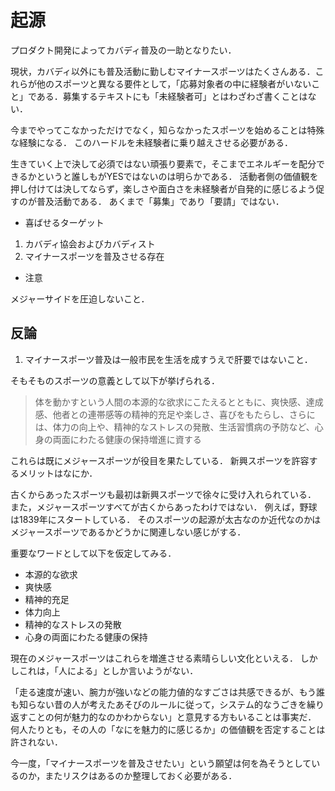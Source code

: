 
<!--
- ?給与管理
- ?勤怠管理
- ?本社設備
- ?営業スタイル
- ?経理部門
- ?ピラミッド体制とアメーバ体制とフラット体制
- ?ミッションユニット
- ?ルーティンワークとプロジェクトワーク
- ?根本視点
-->

# 起源

プロダクト開発によってカバディ普及の一助となりたい．

現状，カバディ以外にも普及活動に勤しむマイナースポーツはたくさんある．これらが他のスポーツと異なる要件として，「応募対象者の中に経験者がいないこと」である．募集するテキストにも「未経験者可」とはわざわざ書くことはない．

今までやってこなかっただけでなく，知らなかったスポーツを始めることは特殊な経験になる．
このハードルを未経験者に乗り越えさせる必要がある．

生きていく上で決して必須ではない頑張り要素で，そこまでエネルギーを配分できるかというと誰しもがYESではないのは明らかである．
活動者側の価値観を押し付けては決してならず，楽しさや面白さを未経験者が自発的に感じるよう促すのが普及活動である．
あくまで「募集」であり「要請」ではない．

- 喜ばせるターゲット

1. カバディ協会およびカバディスト
2. マイナースポーツを普及させる存在

- 注意

メジャーサイドを圧迫しないこと．

## 反論

1. マイナースポーツ普及は一般市民を生活を成すうえで肝要ではないこと．

そもそものスポーツの意義として以下が挙げられる．
> 体を動かすという人間の本源的な欲求にこたえるとともに、爽快感、達成感、他者との連帯感等の精神的充足や楽しさ、喜びをもたらし、さらには、体力の向上や、精神的なストレスの発散、生活習慣病の予防など、心身の両面にわたる健康の保持増進に資する

これらは既にメジャースポーツが役目を果たしている．
新興スポーツを許容するメリットはなにか．

古くからあったスポーツも最初は新興スポーツで徐々に受け入れられている．
また，メジャースポーツすべてが古くからあったわけではない．
例えば，野球は1839年にスタートしている．
そのスポーツの起源が太古なのか近代なのかはメジャースポーツであるかどうかに関連しない感じがする．

重要なワードとして以下を仮定してみる．

- 本源的な欲求
- 爽快感
- 精神的充足
- 体力向上
- 精神的なストレスの発散
- 心身の両面にわたる健康の保持

現在のメジャースポーツはこれらを増進させる素晴らしい文化といえる．
しかしこれは，「人による」としか言いようがない．

「走る速度が速い、腕力が強いなどの能力値的なすごさは共感できるが、もう誰も知らない昔の人が考えたあそびのルールに従って，システム的なうごきを繰り返すことの何が魅力的なのかわからない」と意見する方もいることは事実だ．
何人たりとも，その人の「なにを魅力的に感じるか」の価値観を否定することは許されない．

今一度，「マイナースポーツを普及させたい」という願望は何を為そうとしているのか，またリスクはあるのか整理しておく必要がある．

